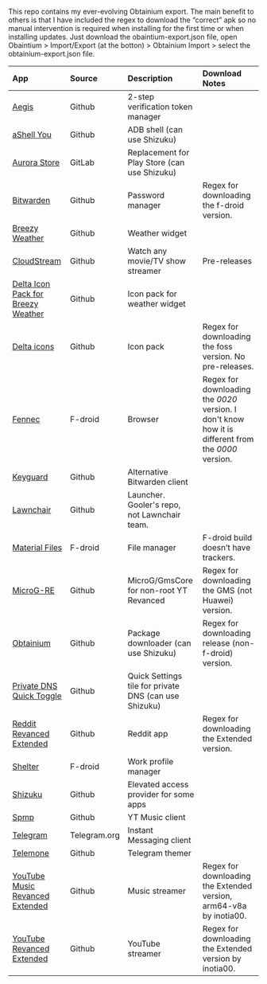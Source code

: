 This repo contains my ever-evolving Obtainium export. The main benefit to others is that I have included the regex to download the “correct” apk so no manual intervention is required when installing for the first time or when installing updates. Just download the obaintium-export.json file, open Obaintium > Import/Export (at the botton) > Obtainium Import > select the obtainium-export.json file. 

| App                                | Source                                                   | Description                                           | Download Notes                                                                                       |
|:-----------------------------------|:---------------------------------------------------------|:------------------------------------------------------|:-----------------------------------------------------------------------------------------------------|
| [Aegis](https://github.com/beemdevelopment/Aegis)          | Github                                                    | 2-step verification token manager                     |                                                                                                      |
| [aShell You](https://github.com/DP-Hridayan/aShellYou)     | Github                                                    | ADB shell (can use Shizuku)                           |                                                                                                      |
| [Aurora Store](https://gitlab.com/AuroraOSS/AuroraStore)  | GitLab                                                    | Replacement for Play Store (can use Shizuku)          |                                                                                                      |
| [Bitwarden](https://github.com/bitwarden/mobile)          | Github                                                    | Password manager                                      | Regex for downloading the f-droid version.                                                           |
| [Breezy Weather](https://github.com/breezy-weather/breezy-weather) | Github                                                    | Weather widget                                        |                                                                                                      |
| [CloudStream](https://github.com/LagradOst/CloudStream-3) | Github                                                    | Watch any movie/TV show streamer                      | Pre-releases                                                                                         |
| [Delta Icon Pack for Breezy Weather](https://github.com/Delta-Icons/breezy-weather) | Github                                                    | Icon pack for weather widget                          |                                                                                                      |
| [Delta icons](https://github.com/Delta-Icons)             | Github                                                    | Icon pack                                             | Regex for downloading the foss version. No pre-releases.                                              |
| [Fennec](https://f-droid.org/packages/org.mozilla.fennec_fdroid/) | F-droid                                                   | Browser                                               | Regex for downloading the *0020* version. I don't know how it is different from the *0000* version.   |
| [Keyguard](https://github.com/AChep/keyguard-app)         | Github                                                    | Alternative Bitwarden client                          |                                                                                                      |
| [Lawnchair](https://github.com/Goooler/LawnchairRelease)  | Github                                                    | Launcher. Gooler's repo, not Lawnchair team.          |                                                                                                      |
| [Material Files](https://f-droid.org/packages/me.zhanghai.android.files/) | F-droid                                                   | File manager                                          | F-droid build doesn’t have trackers.                                                                 |
| [MicroG-RE](https://github.com/WSTxda/MicroG-RE)          | Github                                                    | MicroG/GmsCore for non-root YT Revanced               | Regex for downloading the GMS (not Huawei) version.                                                   |
| [Obtainium](https://github.com/ImranR98/Obtainium)        | Github                                                    | Package downloader (can use Shizuku)                  | Regex for downloading release (non-f-droid) version.                                                  |
| [Private DNS Quick Toggle](https://github.com/karasevm/PrivateDNSAndroid?tab=readme-ov-file) | Github                                                    | Quick Settings tile for private DNS (can use Shizuku) |                                                                                                      |
| [Reddit Revanced Extended](https://github.com/revanced-apks/build-apps) | Github                                                    | Reddit app                                            | Regex for downloading the Extended version.                                                           |
| [Shelter](https://f-droid.org/packages/net.typeblog.shelter/) | F-droid                                                   | Work profile manager                                  |                                                                                                      |
| [Shizuku](https://github.com/RikkaApps/Shizuku)           | Github                                                    | Elevated access provider for some apps                |                                                                                                      |
| [Spmp](https://github.com/toasterofbread/spmp)            | Github                                                    | YT Music client                                       |                                                                                                      |
| [Telegram](https://telegram.org)                         | Telegram.org                                              | Instant Messaging client                              |                                                                                                      |
| [Telemone](https://github.com/nxoim/Telemone)             | Github                                                    | Telegram themer                                       |                                                                                                      |
| [YouTube Music Revanced Extended](https://github.com/revanced-apks/build-apps) | Github                                                    | Music streamer                                        | Regex for downloading the Extended version, arm64-v8a by inotia00.                                    |
| [YouTube Revanced Extended](https://github.com/revanced-apks/build-apps) | Github                                                    | YouTube streamer                                      | Regex for downloading the Extended version by inotia00.                                               |
